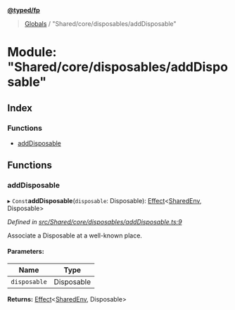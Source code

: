 **[@typed/fp](../README.md)**

> [Globals](../globals.md) / "Shared/core/disposables/addDisposable"

# Module: "Shared/core/disposables/addDisposable"

## Index

### Functions

* [addDisposable](_shared_core_disposables_adddisposable_.md#adddisposable)

## Functions

### addDisposable

▸ `Const`**addDisposable**(`disposable`: Disposable): [Effect](_effect_effect_.effect.md)\<[SharedEnv](../interfaces/_shared_core_services_sharedenv_.sharedenv.md), Disposable>

*Defined in [src/Shared/core/disposables/addDisposable.ts:9](https://github.com/TylorS/typed-fp/blob/f27ba3e/src/Shared/core/disposables/addDisposable.ts#L9)*

Associate a Disposable at a well-known place.

#### Parameters:

Name | Type |
------ | ------ |
`disposable` | Disposable |

**Returns:** [Effect](_effect_effect_.effect.md)\<[SharedEnv](../interfaces/_shared_core_services_sharedenv_.sharedenv.md), Disposable>
